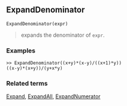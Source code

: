 ## ExpandDenominator

```
ExpandDenominator(expr)
```
 
> expands the denominator of `expr`.

### Examples

```
>> ExpandDenominator((x+y)*(x-y)/((x+1)*y))
((x-y)*(x+y))/(y+x*y)
```

### Related terms 
[Expand](Expand.md), [ExpandAll](ExpandAll.md), [ExpandNumerator](ExpandNumerator.md)